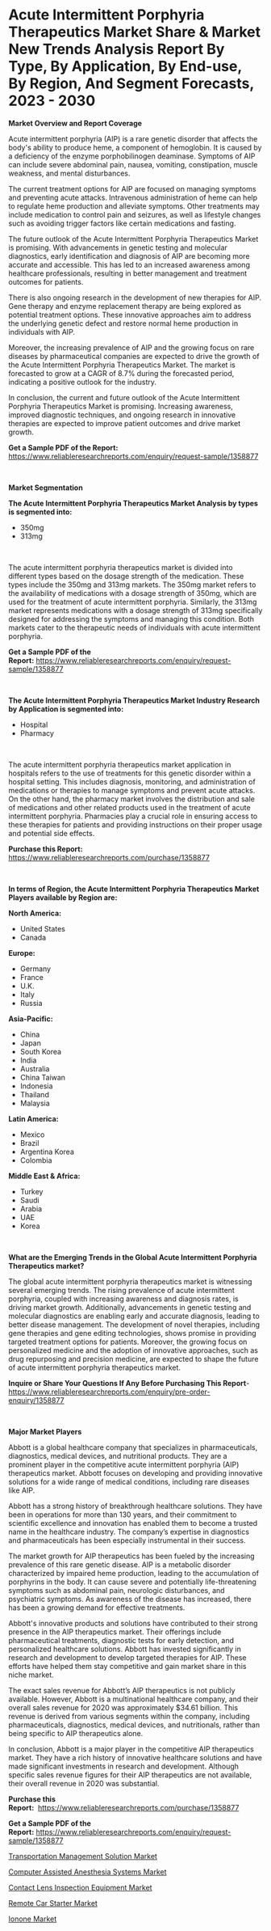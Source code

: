<p><h1>Acute Intermittent Porphyria Therapeutics Market Share & Market New Trends Analysis Report By Type, By Application, By End-use, By Region, And Segment Forecasts, 2023 - 2030</h1></p><p><strong>Market Overview and Report Coverage</strong></p>
<p><p>Acute intermittent porphyria (AIP) is a rare genetic disorder that affects the body's ability to produce heme, a component of hemoglobin. It is caused by a deficiency of the enzyme porphobilinogen deaminase. Symptoms of AIP can include severe abdominal pain, nausea, vomiting, constipation, muscle weakness, and mental disturbances. </p><p>The current treatment options for AIP are focused on managing symptoms and preventing acute attacks. Intravenous administration of heme can help to regulate heme production and alleviate symptoms. Other treatments may include medication to control pain and seizures, as well as lifestyle changes such as avoiding trigger factors like certain medications and fasting.</p><p>The future outlook of the Acute Intermittent Porphyria Therapeutics Market is promising. With advancements in genetic testing and molecular diagnostics, early identification and diagnosis of AIP are becoming more accurate and accessible. This has led to an increased awareness among healthcare professionals, resulting in better management and treatment outcomes for patients.</p><p>There is also ongoing research in the development of new therapies for AIP. Gene therapy and enzyme replacement therapy are being explored as potential treatment options. These innovative approaches aim to address the underlying genetic defect and restore normal heme production in individuals with AIP.</p><p>Moreover, the increasing prevalence of AIP and the growing focus on rare diseases by pharmaceutical companies are expected to drive the growth of the Acute Intermittent Porphyria Therapeutics Market. The market is forecasted to grow at a CAGR of 8.7% during the forecasted period, indicating a positive outlook for the industry.</p><p>In conclusion, the current and future outlook of the Acute Intermittent Porphyria Therapeutics Market is promising. Increasing awareness, improved diagnostic techniques, and ongoing research in innovative therapies are expected to improve patient outcomes and drive market growth.</p></p>
<p><strong>Get a Sample PDF of the Report:</strong> <a href="https://www.reliableresearchreports.com/enquiry/request-sample/1358877">https://www.reliableresearchreports.com/enquiry/request-sample/1358877</a></p>
<p>&nbsp;</p>
<p><strong>Market Segmentation</strong></p>
<p><strong>The Acute Intermittent Porphyria Therapeutics Market Analysis by types is segmented into:</strong></p>
<p><ul><li>350mg</li><li>313mg</li></ul></p>
<p>&nbsp;</p>
<p><p>The acute intermittent porphyria therapeutics market is divided into different types based on the dosage strength of the medication. These types include the 350mg and 313mg markets. The 350mg market refers to the availability of medications with a dosage strength of 350mg, which are used for the treatment of acute intermittent porphyria. Similarly, the 313mg market represents medications with a dosage strength of 313mg specifically designed for addressing the symptoms and managing this condition. Both markets cater to the therapeutic needs of individuals with acute intermittent porphyria.</p></p>
<p><strong>Get a Sample PDF of the Report:</strong>&nbsp;<a href="https://www.reliableresearchreports.com/enquiry/request-sample/1358877">https://www.reliableresearchreports.com/enquiry/request-sample/1358877</a></p>
<p>&nbsp;</p>
<p><strong>The Acute Intermittent Porphyria Therapeutics Market Industry Research by Application is segmented into:</strong></p>
<p><ul><li>Hospital</li><li>Pharmacy</li></ul></p>
<p>&nbsp;</p>
<p><p>The acute intermittent porphyria therapeutics market application in hospitals refers to the use of treatments for this genetic disorder within a hospital setting. This includes diagnosis, monitoring, and administration of medications or therapies to manage symptoms and prevent acute attacks. On the other hand, the pharmacy market involves the distribution and sale of medications and other related products used in the treatment of acute intermittent porphyria. Pharmacies play a crucial role in ensuring access to these therapies for patients and providing instructions on their proper usage and potential side effects.</p></p>
<p><strong>Purchase this Report:</strong>&nbsp; <a href="https://www.reliableresearchreports.com/purchase/1358877">https://www.reliableresearchreports.com/purchase/1358877</a></p>
<p>&nbsp;</p>
<p><strong>In terms of Region, the Acute Intermittent Porphyria Therapeutics Market Players available by Region are:</strong></p>
<p>
    <p> <strong> North America: </strong>
        <ul>
            <li>United States</li>
            <li>Canada</li>
        </ul>
        </p> 
    <p> <strong> Europe: </strong>
        <ul>
            <li>Germany</li>
            <li>France</li>
            <li>U.K.</li>
            <li>Italy</li>
            <li>Russia</li>
        </ul>
        </p> 
    <p> <strong> Asia-Pacific: </strong>
        <ul>
            <li>China</li>
            <li>Japan</li>
            <li>South Korea</li>
            <li>India</li>
            <li>Australia</li>
            <li>China Taiwan</li>
            <li>Indonesia</li>
            <li>Thailand</li>
            <li>Malaysia</li>
        </ul>
        </p> 
    <p> <strong> Latin America: </strong>
        <ul>
            <li>Mexico</li>
            <li>Brazil</li>
            <li>Argentina Korea</li>
            <li>Colombia</li>
        </ul>
        </p> 
    <p> <strong> Middle East & Africa: </strong>
        <ul>
            <li>Turkey</li>
            <li>Saudi</li>
            <li>Arabia</li>
            <li>UAE</li>
            <li>Korea</li>
        </ul>
    </p>
    </p>
<p>&nbsp;</p>
<p><strong>What are the Emerging Trends in the Global Acute Intermittent Porphyria Therapeutics market?</strong></p>
<p><p>The global acute intermittent porphyria therapeutics market is witnessing several emerging trends. The rising prevalence of acute intermittent porphyria, coupled with increasing awareness and diagnosis rates, is driving market growth. Additionally, advancements in genetic testing and molecular diagnostics are enabling early and accurate diagnosis, leading to better disease management. The development of novel therapies, including gene therapies and gene editing technologies, shows promise in providing targeted treatment options for patients. Moreover, the growing focus on personalized medicine and the adoption of innovative approaches, such as drug repurposing and precision medicine, are expected to shape the future of acute intermittent porphyria therapeutics market.</p></p>
<p><strong>Inquire or Share Your Questions If Any Before Purchasing This Report</strong>- <a href="https://www.reliableresearchreports.com/enquiry/pre-order-enquiry/1358877">https://www.reliableresearchreports.com/enquiry/pre-order-enquiry/1358877</a></p>
<p>&nbsp;</p>
<p><strong>Major Market Players</strong></p>
<p><p>Abbott is a global healthcare company that specializes in pharmaceuticals, diagnostics, medical devices, and nutritional products. They are a prominent player in the competitive acute intermittent porphyria (AIP) therapeutics market. Abbott focuses on developing and providing innovative solutions for a wide range of medical conditions, including rare diseases like AIP.</p><p>Abbott has a strong history of breakthrough healthcare solutions. They have been in operations for more than 130 years, and their commitment to scientific excellence and innovation has enabled them to become a trusted name in the healthcare industry. The company’s expertise in diagnostics and pharmaceuticals has been especially instrumental in their success.</p><p>The market growth for AIP therapeutics has been fueled by the increasing prevalence of this rare genetic disease. AIP is a metabolic disorder characterized by impaired heme production, leading to the accumulation of porphyrins in the body. It can cause severe and potentially life-threatening symptoms such as abdominal pain, neurologic disturbances, and psychiatric symptoms. As awareness of the disease has increased, there has been a growing demand for effective treatments.</p><p>Abbott's innovative products and solutions have contributed to their strong presence in the AIP therapeutics market. Their offerings include pharmaceutical treatments, diagnostic tests for early detection, and personalized healthcare solutions. Abbott has invested significantly in research and development to develop targeted therapies for AIP. These efforts have helped them stay competitive and gain market share in this niche market.</p><p>The exact sales revenue for Abbott’s AIP therapeutics is not publicly available. However, Abbott is a multinational healthcare company, and their overall sales revenue for 2020 was approximately $34.61 billion. This revenue is derived from various segments within the company, including pharmaceuticals, diagnostics, medical devices, and nutritionals, rather than being specific to AIP therapeutics alone.</p><p>In conclusion, Abbott is a major player in the competitive AIP therapeutics market. They have a rich history of innovative healthcare solutions and have made significant investments in research and development. Although specific sales revenue figures for their AIP therapeutics are not available, their overall revenue in 2020 was substantial.</p></p>
<p><strong>Purchase this Report:</strong>&nbsp;&nbsp;<a href="https://www.reliableresearchreports.com/purchase/1358877">https://www.reliableresearchreports.com/purchase/1358877</a></p>
<p></p>
<p><strong>Get a Sample PDF of the Report:</strong>&nbsp;<a href="https://www.reliableresearchreports.com/enquiry/request-sample/1358877">https://www.reliableresearchreports.com/enquiry/request-sample/1358877</a></p>
<p><p><a href="https://www.linkedin.com/pulse/transportation-management-solution-market-insights-players-ozeqf/">Transportation Management Solution Market</a></p><p><a href="https://github.com/RickHolmes3/Market-Research-Report-List-1/blob/main/computer-assisted-anesthesia-systems-market.md">Computer Assisted Anesthesia Systems Market</a></p><p><a href="https://github.com/CliffMedina6/Market-Research-Report-List-1/blob/main/contact-lens-inspection-equipment-market.md">Contact Lens Inspection Equipment Market</a></p><p><a href="https://www.linkedin.com/pulse/remote-car-starter-market-research-report-unlocks-gggzf/">Remote Car Starter Market</a></p><p><a href="https://medium.com/@jamesday5g/ionone-market-size-growth-forecast-2023-2030-7a65dcd900f6">Ionone Market</a></p></p>